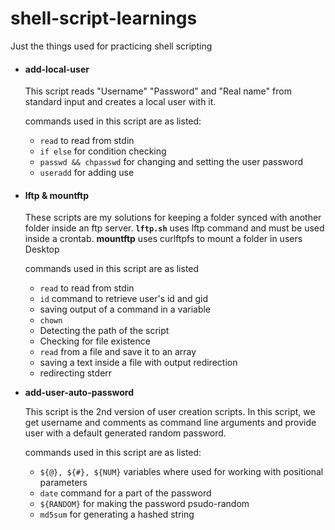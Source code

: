 # shell-script-learnings

Just the things used for practicing shell scripting

- #### add-local-user

  This script reads "Username" "Password" and "Real name" from standard input and creates a local user with it.

  commands used in this script are as listed: 

  - `read` to read from stdin
  - `if else` for condition checking
  - `passwd && chpasswd` for changing and setting the user password
  - `useradd` for adding use

- #### lftp & mountftp

  These scripts are my solutions for keeping a folder synced with another folder inside an ftp server. **`lftp.sh`** uses lftp command and must be used inside a crontab. **mountftp** uses curlftpfs to mount a folder in users Desktop

  commands used in this script are as listed

  - `read` to read from stdin
  - `id` command to retrieve user's id and gid
  - saving output of a command in a variable
  - `chown`
  - Detecting the path of the script
  - Checking for file existence 
  - `read` from a file and save it to an array
  - saving a text inside a file with output redirection
  - redirecting stderr

- **add-user-auto-password**

  This script is the 2nd version of user creation scripts. In this script, we get username and comments as command line arguments and provide user with a default generated random password.

  commands used in this script are as listed:

  - `${@}, ${#}, ${NUM}` variables where used for working with positional parameters
  - `date` command for a part of the password
  - `${RANDOM}` for making the password psudo-random
  - `md5sum` for generating a hashed string
